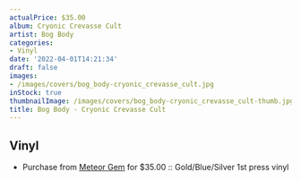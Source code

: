 ```yaml
---
actualPrice: $35.00
album: Cryonic Crevasse Cult
artist: Bog Body
categories:
- Vinyl
date: '2022-04-01T14:21:34'
draft: false
images:
- /images/covers/bog_body-cryonic_crevasse_cult.jpg
inStock: true
thumbnailImage: /images/covers/bog_body-cryonic_crevasse_cult-thumb.jpg
title: Bog Body - Cryonic Crevasse Cult
---
```


## Vinyl
* Purchase from [Meteor Gem](https://meteor-gem.com/products/bog-body-cryonic-crevasse-cult-lp) for $35.00 :: Gold/Blue/Silver 1st press vinyl
